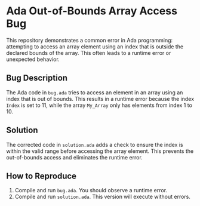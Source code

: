 # Ada Out-of-Bounds Array Access Bug

This repository demonstrates a common error in Ada programming: attempting to access an array element using an index that is outside the declared bounds of the array.  This often leads to a runtime error or unexpected behavior.

## Bug Description

The Ada code in `bug.ada` tries to access an element in an array using an index that is out of bounds. This results in a runtime error because the index `Index` is set to 11, while the array `My_Array` only has elements from index 1 to 10.

## Solution

The corrected code in `solution.ada` adds a check to ensure the index is within the valid range before accessing the array element.  This prevents the out-of-bounds access and eliminates the runtime error.

## How to Reproduce

1. Compile and run `bug.ada`.  You should observe a runtime error.
2. Compile and run `solution.ada`. This version will execute without errors.